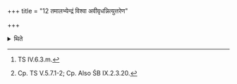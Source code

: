 +++
title = "12 तमालभ्येन्द्रं विश्वा अवीवृधन्नित्युत्तरेण"

+++

<details><summary>थिते</summary>

12. After having touched it, he places a brick with indraṁ viśvā avivr̥dhanḥ[^1] in the inner part of the Agni-field, to the north of the place of the meeting of the tail (of the horse with the Agni-field)[^2].  

[^1]: TS IV.6.3.m.  

[^2]: Cp. TS V.5.7.1-2; Cp. Also ŚB IX.2.3.20.  
</details>
